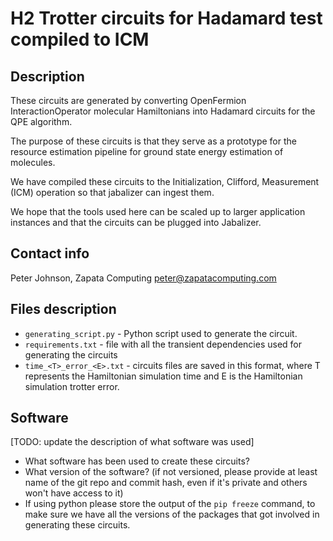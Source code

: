 # H2 Trotter circuits for Hadamard test compiled to ICM

## Description

These circuits are generated by converting OpenFermion InteractionOperator molecular Hamiltonians into Hadamard circuits for the QPE algorithm.

The purpose of these circuits is that they serve as a prototype for the resource estimation pipeline for ground state energy estimation of molecules.

We have compiled these circuits to the Initialization, Clifford, Measurement (ICM) operation so that jabalizer can ingest them.

We hope that the tools used here can be scaled up to larger application instances and that the circuits can be plugged into Jabalizer.


## Contact info

Peter Johnson, Zapata Computing peter@zapatacomputing.com

## Files description

- `generating_script.py` - Python script used to generate the circuit.
- `requirements.txt` - file with all the transient dependencies used for generating the circuits
- `time_<T>_error_<E>.txt` - circuits files are saved in this format, where T represents the Hamiltonian simulation time and E is the Hamiltonian simulation trotter error.

## Software
[TODO: update the description of what software was used]
- What software has been used to create these circuits? 
- What version of the software? (if not versioned, please provide at least name of the git repo and commit hash, even if it's private and others won't have access to it)
- If using python please store the output of the `pip freeze` command, to make sure we have all the versions of the packages that got involved in generating these circuits.
